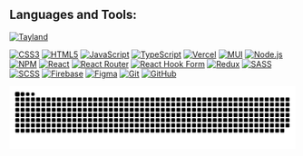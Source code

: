 ## Languages and Tools:
[![Tayland](https://camo.githubusercontent.com/347b7a24c50f6eeb6081d246661c19e1642d0e06c85787d2bc8617e0603eae19/68747470733a2f2f73747265616b2d73746174732e64656d6f6c61622e636f6d3f757365723d616c6968616e696f266c6f63616c653d656e266d6f64653d6461696c79267468656d653d6461726b26686964655f626f726465723d66616c736526626f726465725f7261646975733d35266f726465723d33)](https://your-link-here.com)

[![CSS3](https://img.shields.io/badge/-CSS3-1572B6?logo=css3&logoColor=fff&style=for-the-badge)]()
[![HTML5](https://img.shields.io/badge/-HTML5-E34F26?logo=html5&logoColor=fff&style=for-the-badge)]()
[![JavaScript](https://img.shields.io/badge/-JavaScript-F7DF1E?logo=javascript&logoColor=000&style=for-the-badge)]()
[![TypeScript](https://img.shields.io/badge/-TypeScript-3178C6?logo=typescript&logoColor=fff&style=for-the-badge)]()
[![Vercel](https://img.shields.io/badge/-Vercel-000000?logo=vercel&logoColor=fff&style=for-the-badge)]()
[![MUI](https://img.shields.io/badge/-MUI-007FFF?logo=mui&logoColor=fff&style=for-the-badge)]()
[![Node.js](https://img.shields.io/badge/-Node.js-339933?logo=node.js&logoColor=fff&style=for-the-badge)]()
[![NPM](https://img.shields.io/badge/-NPM-CB3837?logo=npm&logoColor=fff&style=for-the-badge)]()
[![React](https://img.shields.io/badge/-React-61DAFB?logo=react&logoColor=000&style=for-the-badge)]()
[![React Router](https://img.shields.io/badge/-React%20Router-CA4245?logo=react-router&logoColor=fff&style=for-the-badge)]()
[![React Hook Form](https://img.shields.io/badge/-React%20Hook%20Form-EC5990?logo=react-hook-form&logoColor=fff&style=for-the-badge)]()
[![Redux](https://img.shields.io/badge/-Redux-764ABC?logo=redux&logoColor=fff&style=for-the-badge)]()
[![SASS](https://img.shields.io/badge/-SASS-CC6699?logo=sass&logoColor=fff&style=for-the-badge)]()
[![SCSS](https://img.shields.io/badge/-SCSS-CC6699?logo=sass&logoColor=fff&style=for-the-badge)]()
[![Firebase](https://img.shields.io/badge/-Firebase-FFCA28?logo=firebase&logoColor=000&style=for-the-badge)]()
[![Figma](https://img.shields.io/badge/-Figma-F24E1E?logo=figma&logoColor=fff&style=for-the-badge)]()
[![Git](https://img.shields.io/badge/-Git-F05032?logo=git&logoColor=fff&style=for-the-badge)]()
[![GitHub](https://img.shields.io/badge/-GitHub-181717?logo=github&logoColor=fff&style=for-the-badge)]()

<picture>
  <source
    media="(prefers-color-scheme: dark)"
    srcset="
      https://raw.githubusercontent.com/platane/snk/output/github-contribution-grid-snake-dark.svg
    "
  />
  <source
    media="(prefers-color-scheme: light)"
    srcset="
      https://raw.githubusercontent.com/platane/snk/output/github-contribution-grid-snake.svg
    "
  />
  <img
    alt="github contribution grid snake animation"
    src="https://raw.githubusercontent.com/platane/snk/output/github-contribution-grid-snake.svg"
  />
</picture>

